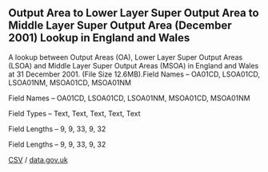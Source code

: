 ## Output Area to Lower Layer Super Output Area to Middle Layer Super Output Area (December 2001) Lookup in England and Wales

A lookup between Output Areas (OA), Lower Layer Super Output Areas (LSOA) and Middle Layer Super Output Areas (MSOA) in England and Wales at 31 December 2001. (File Size 12.6MB).Field Names – OA01CD, LSOA01CD, LSOA01NM, MSOA01CD, MSOA01NM

Field Names – OA01CD, LSOA01CD, LSOA01NM, MSOA01CD, MSOA01NM

Field Types – Text, Text, Text,
Text, Text

Field Lengths – 9, 9, 33, 9, 32

Field Lengths – 9, 9, 33, 9, 32

[CSV](../csv/223.csv) / [data.gov.uk](https://data.gov.uk/dataset/3ce58be8-c302-451b-8690-259626d1e0a6/output-area-to-lower-layer-super-output-area-to-middle-layer-super-output-area-december-2001-lookup-in-england-and-wales)

